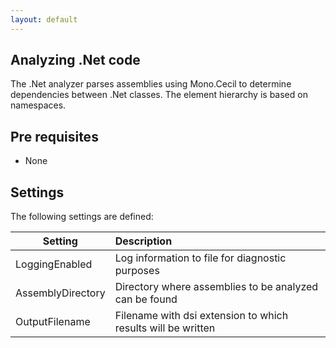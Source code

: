 ```yaml
---
layout: default
---
```


## Analyzing .Net code

The .Net analyzer parses assemblies using Mono.Cecil to determine dependencies between .Net classes.
The element hierarchy is based on namespaces.

## Pre requisites
* None

## Settings

The following settings are defined:

| Setting           | Description                                                   | 
| ------------------|:--------------------------------------------------------------|
| LoggingEnabled    | Log information to file for diagnostic purposes               |
| AssemblyDirectory | Directory where assemblies to be analyzed can be found        |
| OutputFilename    | Filename with dsi extension to which results will be written  |


